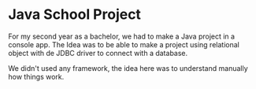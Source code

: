 # Java School Project
For my second year as a bachelor, we had to make a Java project in a console app. The Idea was to be able to make a project using relational object with de JDBC driver to connect with a database.

We didn't used any framework, the idea here was to understand manually how things work.
